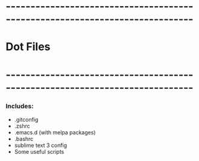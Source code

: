 # ---------------------------------------------------------------------------- #
#                                  Dot Files                                   #
# ---------------------------------------------------------------------------- #

### Includes:

* .gitconfig
* .zshrc
* .emacs.d (with melpa packages)
* .bashrc
* sublime text 3 config
* Some useful scripts
